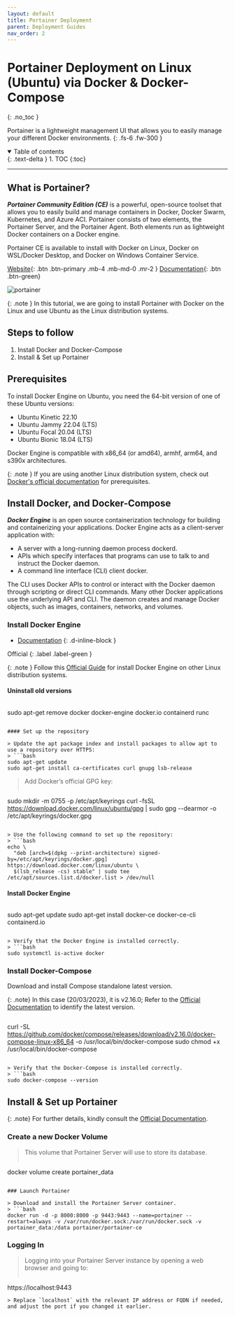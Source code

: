 ```yaml
---
layout: default
title: Portainer Deployment
parent: Deployment Guides
nav_order: 2
---
```


# Portainer Deployment on Linux (Ubuntu) via Docker & Docker-Compose
{: .no_toc }

Portainer is a lightweight management UI that allows you to easily manage your different Docker environments.
{: .fs-6 .fw-300 }

<details open markdown="block">
  <summary>
    Table of contents
  </summary>
  {: .text-delta }
1. TOC
{:toc}
</details>

---

## What is Portainer?

**_Portainer Community Edition (CE)_** is a powerful, open-source toolset that allows you to easily build and manage containers in Docker, Docker Swarm, Kubernetes, and Azure ACI. Portainer consists of two elements, the Portainer Server, and the Portainer Agent. Both elements run as lightweight Docker containers on a Docker engine.

Portainer CE is available to install with Docker on Linux, Docker on WSL/Docker Desktop, and Docker on Windows Container Service.

[Website](https://www.portainer.io/){: .btn .btn-primary .mb-4 .mb-md-0 .mr-2 }
[Documentation](https://docs.portainer.io/){: .btn .btn-green}

![portainer](../../../assets/images/portainer.webp)

{: .note }
In this tutorial, we are going to install Portainer with Docker on the Linux and use Ubuntu as the Linux distribution systems.


## Steps to follow

1. Install Docker and Docker-Compose
2. Install & Set up Portainer

## Prerequisites

To install Docker Engine on Ubuntu, you need the 64-bit version of one of these Ubuntu versions:

- Ubuntu Kinetic 22.10
- Ubuntu Jammy 22.04 (LTS)
- Ubuntu Focal 20.04 (LTS)
- Ubuntu Bionic 18.04 (LTS)

Docker Engine is compatible with x86_64 (or amd64), armhf, arm64, and s390x architectures.

{: .note }
If you are using another Linux distribution system, check out [Docker's official documentation](https://docs.docker.com/engine/install/) for prerequisites.


## Install Docker, and Docker-Compose

**_Docker Engine_** is an open source containerization technology for building and containerizing your applications. Docker Engine acts as a client-server application with:

- A server with a long-running daemon process dockerd.
- APIs which specify interfaces that programs can use to talk to and instruct the Docker daemon.
- A command line interface (CLI) client docker.

The CLI uses Docker APIs to control or interact with the Docker daemon through scripting or direct CLI commands. Many other Docker applications use the underlying API and CLI. The daemon creates and manage Docker objects, such as images, containers, networks, and volumes.

### Install Docker Engine

- [Documentation](https://docs.docker.com/engine/install/ubuntu/) 
{: .d-inline-block }

Official
{: .label .label-green }

{: .note }
Follow this [Official Guide](https://docs.docker.com/engine/install/) for install Docker Engine on other Linux distribution systems.

#### Uninstall old versions

> ```bash
sudo apt-get remove docker docker-engine docker.io containerd runc
```

#### Set up the repository

> Update the apt package index and install packages to allow apt to use a repository over HTTPS:
> ```bash
sudo apt-get update
sudo apt-get install ca-certificates curl gnupg lsb-release
```

> Add Docker’s official GPG key:
> ```bash
sudo mkdir -m 0755 -p /etc/apt/keyrings
curl -fsSL https://download.docker.com/linux/ubuntu/gpg | sudo gpg --dearmor -o /etc/apt/keyrings/docker.gpg
```

> Use the following command to set up the repository:
> ```bash
echo \
  "deb [arch=$(dpkg --print-architecture) signed-by=/etc/apt/keyrings/docker.gpg] https://download.docker.com/linux/ubuntu \
  $(lsb_release -cs) stable" | sudo tee /etc/apt/sources.list.d/docker.list > /dev/null
```

#### Install Docker Engine

> ```bash
sudo apt-get update
sudo apt-get install docker-ce docker-ce-cli containerd.io
```

> Verify that the Docker Engine is installed correctly.
> ```bash
sudo systemctl is-active docker
```

### Install Docker-Compose

Download and install Compose standalone latest version.

{: .note}
In this case (20/03/2023), it is v2.16.0; Refer to the [Official Documentation](https://docs.docker.com/compose/install/other/) to identify the latest version.

> ```bash
curl -SL https://github.com/docker/compose/releases/download/v2.16.0/docker-compose-linux-x86_64 -o /usr/local/bin/docker-compose
sudo chmod +x /usr/local/bin/docker-compose
```

> Verify that the Docker-Compose is installed correctly.
> ```bash
sudo docker-compose --version
```

<!-- ### 1.3. (_optional_) Add your linux user to the _Docker_ group -->

<!-- ```
sudo usermod -aG docker $USER
``` -->

## Install & Set up Portainer

{: .note}
For further details, kindly consult the [Official Documentation](https://docs.portainer.io/start/install-ce/server/docker/linux).

### Create a new Docker Volume

> This volume that Portainer Server will use to store its database.
> ```bash
docker volume create portainer_data
```

### Launch Portainer

> Download and install the Portainer Server container.
> ```bash
docker run -d -p 8000:8000 -p 9443:9443 --name=portainer --restart=always -v /var/run/docker.sock:/var/run/docker.sock -v portainer_data:/data portainer/portainer-ce
```

### Logging In

> Logging into your Portainer Server instance by opening a web browser and going to:
> ```
https://localhost:9443
```
> Replace `localhost` with the relevant IP address or FQDN if needed, and adjust the port if you changed it earlier.
